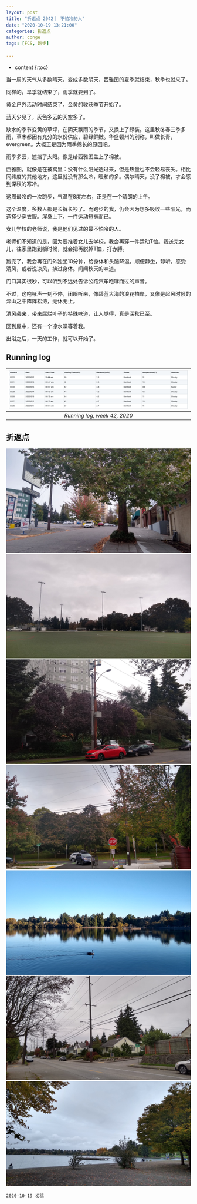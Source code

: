 ```yaml
---
layout: post
title: "折返点 2042｜ 不怕冷的人"
date: "2020-10-19 13:21:00"
categories: 折返点
author: conge
tags: [FCS, 跑步]

---
```

* content
{:toc}


当一周的天气从多数晴天，变成多数阴天，西雅图的夏季就结束，秋季也就来了。

同样的，旱季就结束了，雨季就要到了。

黄金户外活动时间结束了，金黄的收获季节开始了。

蓝天少见了，灰色多云的天空多了。





缺水的季节变黄的草坪，在阴天飘雨的季节，又换上了绿装。这里秋冬春三季多雨，草木都因有充分的水份供应，碧绿鲜嫩。华盛顿州的别称，叫做长青，evergreen。大概正是因为雨季绵长的原因吧。

雨季多云，遮挡了太阳。像是给西雅图盖上了棉被。

西雅图，就像是在被窝里：没有什么阳光透过来，但是热量也不会轻易丧失。相比同纬度的其他地方，这里就没有那么冷，暖和的多。偶尔晴天，没了棉被，才会感到深秋的寒冷。

这周最冷的一次跑步，气温在8度左右，正是在一个晴朗的上午。

这个温度，多数人都是长裤长衫了。而跑步的我，仍会因为想多吸收一些阳光，而选择少穿衣服。浑身上下，一件运动短裤而已。

女儿学校的老师说，我是他们见过的最不怕冷的人。

老师们不知道的是，因为要推着女儿去学校，我会再穿一件运动T恤。我送完女儿，往家里跑到额时候，就会把再脱掉T恤，打赤膊。

跑完了，我会再在门外独坐10分钟，给身体和头脑降温，顺便静坐，静听。感受清风，或者说凉风，拂过身体。闻闻秋天的味道。

门口其实很吵，可以听到不远处告诉公路汽车咆哮而过的声音。

不过，这咆哮声一刻不停，闭眼听来，像碧蓝大海的浪花拍岸，又像是起风时候的深山之中阵阵松涛，无休无止。

清风袭来，带来腐烂叶子的特殊味道，让人觉得，真是深秋已至。

回到屋中，还有一个凉水澡等着我。

出浴之后，一天的工作，就可以开始了。

## Running log

| ![Running log, week 42, 2020](/assets/images/折返点/2020_wk42.png) |
| :----------------------------------------------------------: |
|                 *Running log, week 42, 2020*                 |


## 折返点

![20201011.jpg](/assets/images/折返点/20201011.jpg)  
![20201012.jpg](/assets/images/折返点/20201012.jpg)  
![20201013.jpg](/assets/images/折返点/20201013.jpg)  
![20201014.jpg](/assets/images/折返点/20201014.jpg)  
![20201015.jpg](/assets/images/折返点/20201015.jpg)  
![20201016.jpg](/assets/images/折返点/20201016.jpg)  
![20201017.jpg](/assets/images/折返点/20201017.jpg)

```
2020-10-19 初稿
```

